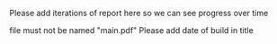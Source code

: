Please add iterations of report here so we can see progress over time

file must not be named "main.pdf"
Please add date of build in title